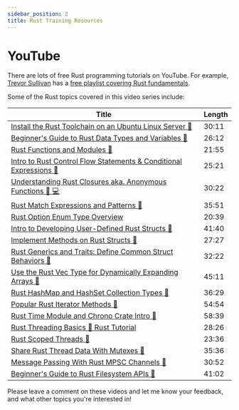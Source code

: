```yaml
---
sidebar_position: 2
title: Rust Training Resources
---
```


# YouTube

There are lots of free Rust programming tutorials on YouTube. 
For example, [Trevor Sullivan](https://youtube.com/trevorsullivan) has a [free playlist covering Rust fundamentals](https://www.youtube.com/playlist?list=PLDbRgZ0OOEpUkWDGqp91ODn0dk7LPBAUL).

Some of the Rust topics covered in this video series include:

| Title | Length |
| - | - |
| [Install the Rust Toolchain on an Ubuntu Linux Server 🦀](https://youtu.be/lTjGt17bQ3k) | 30:11 |
| [Beginner's Guide to Rust Data Types and Variables 🦀](https://youtu.be/MJrBLTHJPCo) | 26:12 |
| [Rust Functions and Modules 🦀](https://youtu.be/io7MSlvYyWg) | 21:55 |
| [Intro to Rust Control Flow Statements & Conditional Expressions 🦀](https://youtu.be/3XpxkJXggHA) | 25:21 |
| [Understanding Rust Closures aka. Anonymous Functions 🦀 💻](https://youtu.be/qXNUHfpalts) | 30:22 |
| [Rust Match Expressions and Patterns 🦀](https://youtu.be/pf8eQwWkTaY) | 35:51 |
| [Rust Option Enum Type Overview](https://youtu.be/z8k_EViGC10) | 20:39 |
| [Intro to Developing User-Defined Rust Structs 🦀](https://youtu.be/3Ly25IYHIMc) | 41:40 |
| [Implement Methods on Rust Structs 🦀](https://youtu.be/7EYSXQFRyKY) | 27:27 |
| [Rust Generics and Traits: Define Common Struct Behaviors 🦀](https://www.youtube.com/watch?v=XKbOVFt3UNY) | 32:22 |
| [Use the Rust Vec Type for Dynamically Expanding Arrays 🦀](https://www.youtube.com/watch?v=VIBbzFQcedU) | 45:11 |
| [Rust HashMap and HashSet Collection Types 🦀](https://www.youtube.com/watch?v=KYw3Lnf0nSY) | 36:29 |
| [Popular Rust Iterator Methods 🦀](https://www.youtube.com/watch?v=81CC2V9uR5Y) | 54:54 |
| [Rust Time Module and Chrono Crate Intro 🦀](https://www.youtube.com/watch?v=hZ0hT2LVxCc) | 58:39 |
| [Rust Threading Basics 🦀 Rust Tutorial](https://www.youtube.com/watch?v=YKBwKy5PrpQ) | 28:26 |
| [Rust Scoped Threads 🦀 ](https://www.youtube.com/watch?v=3bFSrhm4nEM) | 23:36 |
| [Share Rust Thread Data With Mutexes 🦀](https://www.youtube.com/watch?v=ycM5jqYT9Og) | 35:36 |
| [Message Passing With Rust MPSC Channels 🦀](https://www.youtube.com/watch?v=0P6XfhM5PRA) | 30:52 |
| [Beginner's Guide to Rust Filesystem APIs 🦀](https://www.youtube.com/watch?v=0H3pg_pjyRE) | 41:02 |

Please leave a comment on these videos and let me know your feedback, and what other topics you're interested in!